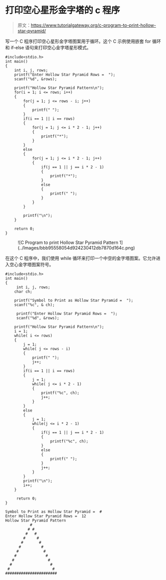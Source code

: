 # 打印空心星形金字塔的 c 程序

> 原文：<https://www.tutorialgateway.org/c-program-to-print-hollow-star-pyramid/>

写一个 C 程序打印空心星形金字塔图案用于循环。这个 C 示例使用嵌套 for 循环和 if-else 语句来打印空心金字塔星形模式。

```
#include<stdio.h>
int main()
{
 	int i, j, rows; 
 	printf("Enter Hollow Star Pyramid Rows =  ");
 	scanf("%d", &rows);

    printf("Hollow Star Pyramid Pattern\n");
	for(i = 1; i <= rows; i++)
	{
		for(j = 1; j <= rows - i; j++)
		{
			printf(" ");
		}
        if(i == 1 || i == rows)
        {
            for(j = 1; j <= i * 2 - 1; j++)
            {
                printf("*");
            }
        }
        else
        {
            for(j = 1; j <= i * 2 - 1; j++)
            {
                if(j == 1 || j == i * 2 - 1)
                {
                    printf("*");
                }
                else
                {
                    printf(" ");
                }
            }
        }

		printf("\n");
	}

 	return 0;
}
```

<figure class="wp-block-image size-large">![C Program to print Hollow Star Pyramid Pattern 1](../Images/bbb95558054d924230412db7870d164c.png)</figure>

在这个 C 程序中，我们使用 while 循环来打印一个中空的金字塔图案。它允许进入空心金字塔图案符号。

```
#include<stdio.h>
int main()
{
     int i, j, rows;
    char ch;

    printf("Symbol to Print as Hollow Star Pyramid =  ");
    scanf("%c", & ch);

     printf("Enter Hollow Star Pyramid Rows =  ");
     scanf("%d", &rows);

    printf("Hollow Star Pyramid Pattern\n");
    i = 1;
    while( i <= rows)
    {
        j = 1;
        while( j <= rows - i)
        {
            printf(" ");
            j++;
        }
        if(i == 1 || i == rows)
        {
            j = 1;
            while( j <= i * 2 - 1)
            {
                printf("%c", ch);
                j++;
            }
        }
        else
        {
            j = 1;
            while(j <= i * 2 - 1)
            {
                if(j == 1 || j == i * 2 - 1)
                {
                    printf("%c", ch);
                }
                else
                {
                    printf(" ");
                }
                j++;
            }
        }
        printf("\n");
        i++;
    }

     return 0;
}
```

```
Symbol to Print as Hollow Star Pyramid =  #
Enter Hollow Star Pyramid Rows =  12
Hollow Star Pyramid Pattern
           #
          # #
         #   #
        #     #
       #       #
      #         #
     #           #
    #             #
   #               #
  #                 #
 #                   #
#######################
```